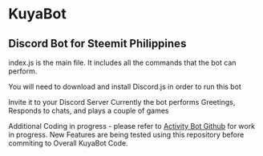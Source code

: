 # KuyaBot
## Discord Bot for Steemit Philippines

index.js is the main file.  It includes all the commands that the bot can perform.

You will need to download and install Discord.js in order to run this bot

Invite it to your Discord Server
Currently the bot performs Greetings, Responds to chats, and plays a couple of games


Additional Coding in progress - please refer to <a href ="https://github.com/cloh76/Activity-Bot">Activity Bot Github</a> for work in progress.   New Features are being tested using this repository before commiting to Overall KuyaBot Code.
